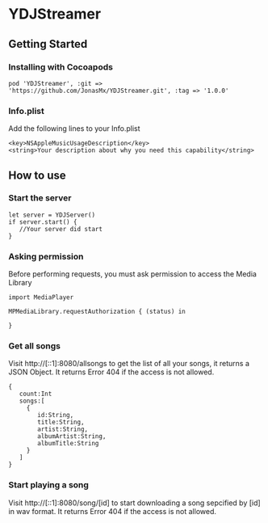 # YDJStreamer

## Getting Started

### Installing with Cocoapods

```
pod 'YDJStreamer', :git => 'https://github.com/JonasMx/YDJStreamer.git', :tag => '1.0.0'
```

### Info.plist
Add the following lines to your Info.plist

```
<key>NSAppleMusicUsageDescription</key>
<string>Your description about why you need this capability</string>
```

## How to use

### Start the server

```
let server = YDJServer()
if server.start() {
   //Your server did start
}
```

### Asking permission
Before performing requests, you must ask permission to access the Media Library

```
import MediaPlayer
```

```
MPMediaLibrary.requestAuthorization { (status) in

}
```

### Get all songs 

Visit http://[::1]:8080/allsongs to get the list of all your songs, it returns a JSON Object. It returns Error 404 if the access is not allowed.

```
{
   count:Int
   songs:[
     {
        id:String,
        title:String,
        artist:String,
        albumArtist:String,
        albumTitle:String                
     }
   ]
}
```

### Start playing a song

Visit http://[::1]:8080/song/[id] to start downloading a song sepcified by [id] in wav format. It returns Error 404 if the access is not allowed. 












